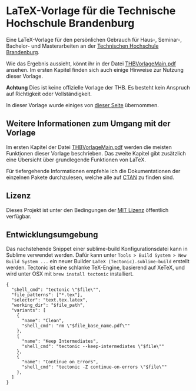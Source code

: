# LaTeX-Vorlage für die Technische Hochschule Brandenburg

Eine LaTeX-Vorlage für den persönlichen Gebrauch für Haus-, Seminar-, Bachelor- und Masterarbeiten an der [Technischen Hochschule Brandenburg](https://www.th-brandenburg.de/startseite/).

Wie das Ergebnis aussieht, könnt ihr in der Datei [THBVorlageMain.pdf](./THBVorlageMain.pdf) ansehen. Im ersten Kapitel finden sich auch einige Hinweise zur Nutzung dieser Vorlage.

**Achtung** Dies ist keine offizielle Vorlage der THB. Es besteht kein Anspruch auf Richtigkeit oder Vollständigkeit.

In dieser Vorlage wurde einiges von [dieser Seite](https://github.com/andygrunwald/FOM-LaTeX-Template) übernommen.

## Weitere Informationen zum Umgang mit der Vorlage

Im ersten Kapitel der Datei [THBVorlageMain.pdf](./THBVorlageMain.pdf) werden die meisten Funktionen dieser Vorlage beschrieben.
Das zweite Kapitel gibt zusätzlich eine Übersicht über grundlegende Funktionen von LaTeX.

Für tiefergehende Informationen empfehle ich die Dokumentationen der einzelnen Pakete durchzulesen, welche alle auf [CTAN](https://ctan.org/) zu finden sind.

## Lizenz

Dieses Projekt ist unter den Bedingungen der [MIT Lizenz](http://en.wikipedia.org/wiki/MIT_License) öffentlich verfügbar.

## Entwicklungsumgebung

Das nachstehende Snippet einer sublime-build Konfigurationsdatei kann in Sublime verwendet werden.
Dafür kann unter `Tools > Build System > New Build System ...` ein neuer Builder `LaTeX (Tectonic).sublime-build` erstellt werden. 
Tectonic ist eine schlanke TeX-Engine, basierend auf XeTeX, und wird unter OSX mit `brew install tectonic` installiert.

```sublime-build
{
  "shell_cmd": "tectonic \"$file\"",
  "file_patterns": ["*.tex"],
  "selector": "text.tex.latex",
  "working_dir": "$file_path",
  "variants": [
    {
      "name": "Clean",
      "shell_cmd": "rm \"$file_base_name.pdf\""
    },
    {
      "name": "Keep Intermediates",
      "shell_cmd": "tectonic --keep-intermediates \"$file\""
    },
    {
      "name": "Continue on Errors",
      "shell_cmd": "tectonic -Z continue-on-errors \"$file\""
    },
  ]
}
```
